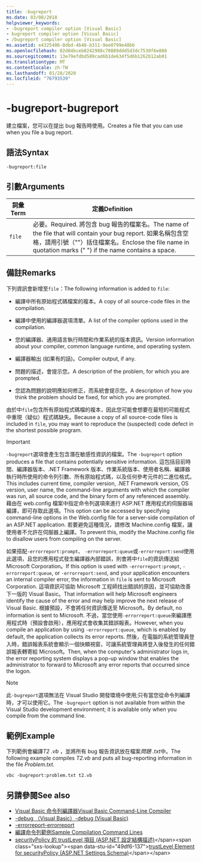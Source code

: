 ```yaml
---
title: -bugreport
ms.date: 03/08/2018
helpviewer_keywords:
- -bugreport compiler option [Visual Basic]
- bugreport compiler option [Visual Basic]
- /bugreport compiler option [Visual Basic]
ms.assetid: e4325406-8dbd-4b48-b311-9ee0799e48bb
ms.openlocfilehash: 02d84bceb0242988c70889ddd5d3dc7530f6e808
ms.sourcegitcommit: 13e79efdbd589cad6b1de634f5d6b1262b12ab01
ms.translationtype: MT
ms.contentlocale: zh-TW
ms.lasthandoff: 01/28/2020
ms.locfileid: "76793539"
---
```

# <a name="-bugreport"></a><span data-ttu-id="49df6-102">-bugreport</span><span class="sxs-lookup"><span data-stu-id="49df6-102">-bugreport</span></span>

<span data-ttu-id="49df6-103">建立檔案，您可以在提出 bug 報告時使用。</span><span class="sxs-lookup"><span data-stu-id="49df6-103">Creates a file that you can use when you file a bug report.</span></span>

## <a name="syntax"></a><span data-ttu-id="49df6-104">語法</span><span class="sxs-lookup"><span data-stu-id="49df6-104">Syntax</span></span>

```console
-bugreport:file
```

## <a name="arguments"></a><span data-ttu-id="49df6-105">引數</span><span class="sxs-lookup"><span data-stu-id="49df6-105">Arguments</span></span>

|<span data-ttu-id="49df6-106">詞彙</span><span class="sxs-lookup"><span data-stu-id="49df6-106">Term</span></span>|<span data-ttu-id="49df6-107">定義</span><span class="sxs-lookup"><span data-stu-id="49df6-107">Definition</span></span>|
|---|---|
|`file`|<span data-ttu-id="49df6-108">必要。</span><span class="sxs-lookup"><span data-stu-id="49df6-108">Required.</span></span> <span data-ttu-id="49df6-109">將包含 bug 報告的檔案名。</span><span class="sxs-lookup"><span data-stu-id="49df6-109">The name of the file that will contain your bug report.</span></span> <span data-ttu-id="49df6-110">如果名稱包含空格，請用引號（""）括住檔案名。</span><span class="sxs-lookup"><span data-stu-id="49df6-110">Enclose the file name in quotation marks (" ") if the name contains a space.</span></span>|

## <a name="remarks"></a><span data-ttu-id="49df6-111">備註</span><span class="sxs-lookup"><span data-stu-id="49df6-111">Remarks</span></span>

<span data-ttu-id="49df6-112">下列資訊會新增至`file`：</span><span class="sxs-lookup"><span data-stu-id="49df6-112">The following information is added to `file`:</span></span>

- <span data-ttu-id="49df6-113">編譯中所有原始程式碼檔案的複本。</span><span class="sxs-lookup"><span data-stu-id="49df6-113">A copy of all source-code files in the compilation.</span></span>

- <span data-ttu-id="49df6-114">編譯中使用的編譯器選項清單。</span><span class="sxs-lookup"><span data-stu-id="49df6-114">A list of the compiler options used in the compilation.</span></span>

- <span data-ttu-id="49df6-115">您的編譯器、通用語言執行時間和作業系統的版本資訊。</span><span class="sxs-lookup"><span data-stu-id="49df6-115">Version information about your compiler, common language runtime, and operating system.</span></span>

- <span data-ttu-id="49df6-116">編譯器輸出 (如果有的話)。</span><span class="sxs-lookup"><span data-stu-id="49df6-116">Compiler output, if any.</span></span>

- <span data-ttu-id="49df6-117">問題的描述，會提示您。</span><span class="sxs-lookup"><span data-stu-id="49df6-117">A description of the problem, for which you are prompted.</span></span>

- <span data-ttu-id="49df6-118">您認為問題的說明應如何修正，而系統會提示您。</span><span class="sxs-lookup"><span data-stu-id="49df6-118">A description of how you think the problem should be fixed, for which you are prompted.</span></span>

<span data-ttu-id="49df6-119">由於中`file`包含所有原始程式碼檔的複本，因此您可能會想要在最短的可能程式中重現（疑似）程式碼缺失。</span><span class="sxs-lookup"><span data-stu-id="49df6-119">Because a copy of all source-code files is included in `file`, you may want to reproduce the (suspected) code defect in the shortest possible program.</span></span>

> [!IMPORTANT]
> <span data-ttu-id="49df6-120">`-bugreport`選項會產生包含潛在敏感性資訊的檔案。</span><span class="sxs-lookup"><span data-stu-id="49df6-120">The `-bugreport` option produces a file that contains potentially sensitive information.</span></span> <span data-ttu-id="49df6-121">這包括目前時間、編譯器版本、.NET Framework 版本、作業系統版本、使用者名稱、編譯器執行時所使用的命令列引數、所有原始程式碼，以及任何參考元件的二進位格式。</span><span class="sxs-lookup"><span data-stu-id="49df6-121">This includes current time, compiler version, .NET Framework version, OS version, user name, the command-line arguments with which the compiler was run, all source code, and the binary form of any referenced assembly.</span></span> <span data-ttu-id="49df6-122">藉由在 web.config 檔案中指定命令列選項來進行 ASP.NET 應用程式的伺服器端編譯，即可存取此選項。</span><span class="sxs-lookup"><span data-stu-id="49df6-122">This option can be accessed by specifying command-line options in the Web.config file for a server-side compilation of an ASP.NET application.</span></span> <span data-ttu-id="49df6-123">若要避免這種情況，請修改 Machine.config 檔案，讓使用者不允許在伺服器上編譯。</span><span class="sxs-lookup"><span data-stu-id="49df6-123">To prevent this, modify the Machine.config file to disallow users from compiling on the server.</span></span>

<span data-ttu-id="49df6-124">如果搭配`-errorreport:prompt`、 `-errorreport:queue`或`-errorreport:send`使用此選項，且您的應用程式發生編譯器內部錯誤，則會將中`file`的資訊傳送給 Microsoft Corporation。</span><span class="sxs-lookup"><span data-stu-id="49df6-124">If this option is used with `-errorreport:prompt`, `-errorreport:queue`, or `-errorreport:send`, and your application encounters an internal compiler error, the information in `file` is sent to Microsoft Corporation.</span></span> <span data-ttu-id="49df6-125">這項資訊可協助 Microsoft 工程師找出錯誤的原因，並可協助改善下一版的 Visual Basic。</span><span class="sxs-lookup"><span data-stu-id="49df6-125">That information will help Microsoft engineers identify the cause of the error and may help improve the next release of Visual Basic.</span></span> <span data-ttu-id="49df6-126">根據預設，不會將任何資訊傳送至 Microsoft。</span><span class="sxs-lookup"><span data-stu-id="49df6-126">By default, no information is sent to Microsoft.</span></span> <span data-ttu-id="49df6-127">不過，當您使用`-errorreport:queue`來編譯應用程式時（預設會啟用），應用程式會收集其錯誤報表。</span><span class="sxs-lookup"><span data-stu-id="49df6-127">However, when you compile an application by using `-errorreport:queue`, which is enabled by default, the application collects its error reports.</span></span> <span data-ttu-id="49df6-128">然後，在電腦的系統管理員登入時，錯誤報表系統會顯示一個快顯視窗，可讓系統管理員將登入後發生的任何錯誤報表轉寄給 Microsoft。</span><span class="sxs-lookup"><span data-stu-id="49df6-128">Then, when the computer's administrator logs in, the error reporting system displays a pop-up window that enables the administrator to forward to Microsoft any error reports that occurred since the logon.</span></span>

> [!NOTE]
> <span data-ttu-id="49df6-129">此`-bugreport`選項無法在 Visual Studio 開發環境中使用;只有當您從命令列編譯時，才可以使用它。</span><span class="sxs-lookup"><span data-stu-id="49df6-129">The `-bugreport` option is not available from within the Visual Studio development environment; it is available only when you compile from the command line.</span></span>

## <a name="example"></a><span data-ttu-id="49df6-130">範例</span><span class="sxs-lookup"><span data-stu-id="49df6-130">Example</span></span>

<span data-ttu-id="49df6-131">下列範例會編譯*T2 .vb* ，並將所有 bug 報告資訊放在檔案*問題 .txt*中。</span><span class="sxs-lookup"><span data-stu-id="49df6-131">The following example compiles *T2.vb* and puts all bug-reporting information in the file *Problem.txt*.</span></span>

```console
vbc -bugreport:problem.txt t2.vb
```

## <a name="see-also"></a><span data-ttu-id="49df6-132">另請參閱</span><span class="sxs-lookup"><span data-stu-id="49df6-132">See also</span></span>

- [<span data-ttu-id="49df6-133">Visual Basic 命令列編譯器</span><span class="sxs-lookup"><span data-stu-id="49df6-133">Visual Basic Command-Line Compiler</span></span>](index.md)
- [<span data-ttu-id="49df6-134">-debug （Visual Basic）</span><span class="sxs-lookup"><span data-stu-id="49df6-134">-debug (Visual Basic)</span></span>](debug.md)
- [<span data-ttu-id="49df6-135">-errorreport</span><span class="sxs-lookup"><span data-stu-id="49df6-135">-errorreport</span></span>](errorreport.md)
- [<span data-ttu-id="49df6-136">編譯命令列範例</span><span class="sxs-lookup"><span data-stu-id="49df6-136">Sample Compilation Command Lines</span></span>](sample-compilation-command-lines.md)
- <span data-ttu-id="49df6-137">[securityPolicy 的 trustLevel 項目 (ASP.NET 設定結構描述)](https://docs.microsoft.com/previous-versions/dotnet/netframework-4.0/as399f0x(v=vs.100))</span><span class="sxs-lookup"><span data-stu-id="49df6-137">[trustLevel Element for securityPolicy (ASP.NET Settings Schema)](https://docs.microsoft.com/previous-versions/dotnet/netframework-4.0/as399f0x(v=vs.100))</span></span>
